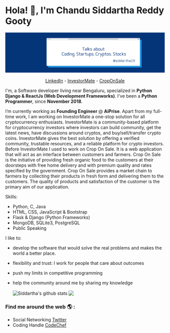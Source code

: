 # Hola! 👋, I'm Chandu Siddartha Reddy Gooty
![logo](https://github.com/siddartha19/siddartha19/blob/master/My%20LinkedIn%20Banner.png)

<p align="center">
  <a href="https://www.linkedin.com/in/siddartha19/">LinkedIn</a> -
  <a href="https://www.investormate.io/">InvestorMate</a> -
  <a href="http://croponsale.com/">CropOnSale</a>
</p>

I'm, a Software developer living near Bengaluru, specialized in **Python** **Django & ReactJs (Web Development Frameworks)**. I've been a **Python Programmer**, since **November 2018**. 

I’m currently working as **Founding Engineer** @ **AiPrise**. Apart from my full-time work, I am working on InvestorMate a one-stop solution for all cryptocurrency enthusiasts. InvestorMate is a community-based platform for cryptocurrency investors where investors can build community, get the latest news, have discussions around cryptos, and buy/sell/transfer crypto coins. InvestorMate gives the best solution by offering a verified community, trustable resources, and a reliable platform for crypto investors.  Before InvestorMate I used to work on Crop On Sale. It is a web application that will act as an interface between customers and farmers. Crop On Sale is the initiative of providing fresh organic food to the customers at their doorsteps with free home delivery and with premium quality and rates specified by the government. Crop On Sale provides a market chain to farmers by collecting their products in fresh form and delivering them to the customers. The quality of products and satisfaction of the customer is the primary aim of our application.

Skills:
- Python, C, Java
- HTML, CSS, JavaScript & Bootstrap
- Flask & Django (Python Frameworks)
- MongoDB, SQLite3, PostgreSQL
- Public Speaking

I like to:
- develop the software that would solve the real problems and makes the world a better place.
- flexibility and trust: I work for people that care about outcomes
- push my limits in competitive programming
- help the community around me by sharing my knowledge


  <img align="center" src="https://github-readme-stats.vercel.app/api/top-langs/?username=siddartha19&title_color=fff&text_color=9f9f9f&bg_color=151515&hide=jupyter%20notebook" alt="Siddartha's github stats" />



  <img align="center" src="https://github-readme-stats.vercel.app/api?username=siddartha19&hide=issues&count_private=true&show_icons=true&title_color=fff&icon_color=79ff97&text_color=9f9f9f&bg_color=151515&line_height=40" />


### Find me around the web 🌎 :
- Social Networking [Twitter](https://twitter.com/ChanduGooty)
- Coding Handle [CodeChef](https://www.codechef.com/users/chandu519)
